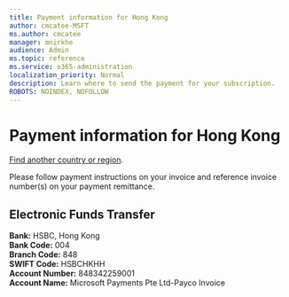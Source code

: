 ```yaml
---
title: Payment information for Hong Kong
author: cmcatee-MSFT
ms.author: cmcatee
manager: mnirkhe
audience: Admin
ms.topic: reference
ms.service: o365-administration
localization_priority: Normal
description: Learn where to send the payment for your subscription.
ROBOTS: NOINDEX, NOFOLLOW
---                                
```


# Payment information for Hong Kong

[Find another country or region](../pay-for-your-subscription.md).

Please follow payment instructions on your invoice and reference invoice number(s) on your payment remittance.

## Electronic Funds Transfer

**Bank:** HSBC, Hong Kong  
**Bank Code:** 004  
**Branch Code:** 848  
**SWIFT Code:** HSBCHKHH  
**Account Number:** 848342259001    
**Account Name:** Microsoft Payments Pte Ltd-Payco Invoice